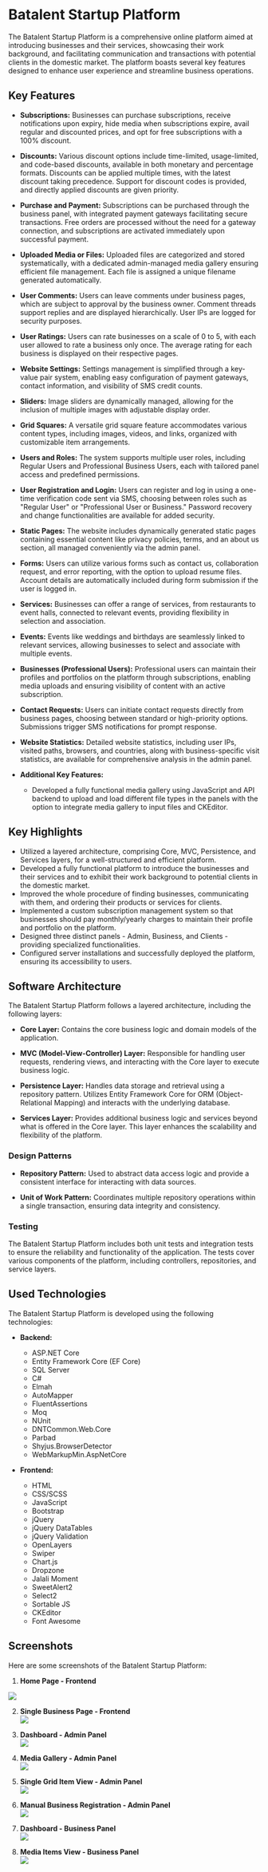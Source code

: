 # Batalent Startup Platform

The Batalent Startup Platform is a comprehensive online platform aimed at introducing businesses and their services, showcasing their work background, and facilitating communication and transactions with potential clients in the domestic market. The platform boasts several key features designed to enhance user experience and streamline business operations.

## Key Features

- **Subscriptions:** Businesses can purchase subscriptions, receive notifications upon expiry, hide media when subscriptions expire, avail regular and discounted prices, and opt for free subscriptions with a 100% discount.

- **Discounts:** Various discount options include time-limited, usage-limited, and code-based discounts, available in both monetary and percentage formats. Discounts can be applied multiple times, with the latest discount taking precedence. Support for discount codes is provided, and directly applied discounts are given priority.

- **Purchase and Payment:** Subscriptions can be purchased through the business panel, with integrated payment gateways facilitating secure transactions. Free orders are processed without the need for a gateway connection, and subscriptions are activated immediately upon successful payment.

- **Uploaded Media or Files:** Uploaded files are categorized and stored systematically, with a dedicated admin-managed media gallery ensuring efficient file management. Each file is assigned a unique filename generated automatically.

- **User Comments:** Users can leave comments under business pages, which are subject to approval by the business owner. Comment threads support replies and are displayed hierarchically. User IPs are logged for security purposes.

- **User Ratings:** Users can rate businesses on a scale of 0 to 5, with each user allowed to rate a business only once. The average rating for each business is displayed on their respective pages.

- **Website Settings:** Settings management is simplified through a key-value pair system, enabling easy configuration of payment gateways, contact information, and visibility of SMS credit counts.

- **Sliders:** Image sliders are dynamically managed, allowing for the inclusion of multiple images with adjustable display order.

- **Grid Squares:** A versatile grid square feature accommodates various content types, including images, videos, and links, organized with customizable item arrangements.

- **Users and Roles:** The system supports multiple user roles, including Regular Users and Professional Business Users, each with tailored panel access and predefined permissions.

- **User Registration and Login:** Users can register and log in using a one-time verification code sent via SMS, choosing between roles such as "Regular User" or "Professional User or Business." Password recovery and change functionalities are available for added security.

- **Static Pages:** The website includes dynamically generated static pages containing essential content like privacy policies, terms, and an about us section, all managed conveniently via the admin panel.

- **Forms:** Users can utilize various forms such as contact us, collaboration request, and error reporting, with the option to upload resume files. Account details are automatically included during form submission if the user is logged in.

- **Services:** Businesses can offer a range of services, from restaurants to event halls, connected to relevant events, providing flexibility in selection and association.

- **Events:** Events like weddings and birthdays are seamlessly linked to relevant services, allowing businesses to select and associate with multiple events.

- **Businesses (Professional Users):** Professional users can maintain their profiles and portfolios on the platform through subscriptions, enabling media uploads and ensuring visibility of content with an active subscription.

- **Contact Requests:** Users can initiate contact requests directly from business pages, choosing between standard or high-priority options. Submissions trigger SMS notifications for prompt response.

- **Website Statistics:** Detailed website statistics, including user IPs, visited paths, browsers, and countries, along with business-specific visit statistics, are available for comprehensive analysis in the admin panel.

- **Additional Key Features:**
  - Developed a fully functional media gallery using JavaScript and API backend to upload and load different file types in the panels with the option to integrate media gallery to input files and CKEditor.


## Key Highlights

- Utilized a layered architecture, comprising Core, MVC, Persistence, and Services layers, for a well-structured and efficient platform.
- Developed a fully functional platform to introduce the businesses and their services and to exhibit their work background to potential clients in the domestic market.
- Improved the whole procedure of finding businesses, communicating with them, and ordering their products or services for clients.
- Implemented a custom subscription management system so that businesses should pay monthly/yearly charges to maintain their profile and portfolio on the platform.
- Designed three distinct panels - Admin, Business, and Clients - providing specialized functionalities.
- Configured server installations and successfully deployed the platform, ensuring its accessibility to users.

## Software Architecture

The Batalent Startup Platform follows a layered architecture, including the following layers:

- **Core Layer:** Contains the core business logic and domain models of the application.
  
- **MVC (Model-View-Controller) Layer:** Responsible for handling user requests, rendering views, and interacting with the Core layer to execute business logic.
  
- **Persistence Layer:** Handles data storage and retrieval using a repository pattern. Utilizes Entity Framework Core for ORM (Object-Relational Mapping) and interacts with the underlying database.
  
- **Services Layer:** Provides additional business logic and services beyond what is offered in the Core layer. This layer enhances the scalability and flexibility of the platform.
  
### Design Patterns

- **Repository Pattern:** Used to abstract data access logic and provide a consistent interface for interacting with data sources.
  
- **Unit of Work Pattern:** Coordinates multiple repository operations within a single transaction, ensuring data integrity and consistency.

### Testing

The Batalent Startup Platform includes both unit tests and integration tests to ensure the reliability and functionality of the application. The tests cover various components of the platform, including controllers, repositories, and service layers.

## Used Technologies

The  Batalent Startup Platform is developed using the following technologies:

- **Backend:**
   - ASP.NET Core
   - Entity Framework Core (EF Core)
   - SQL Server
   - C#
   - Elmah
   - AutoMapper
   - FluentAssertions
   - Moq
   - NUnit
   - DNTCommon.Web.Core
   - Parbad
   - Shyjus.BrowserDetector
   - WebMarkupMin.AspNetCore
   
- **Frontend:**
   - HTML
   - CSS/SCSS
   - JavaScript
   - Bootstrap
   - jQuery
   - jQuery DataTables
   - jQuery Validation
   - OpenLayers
   - Swiper
   - Chart.js
   - Dropzone
   - Jalali Moment
   - SweetAlert2
   - Select2
   - Sortable JS
   - CKEditor
   - Font Awesome

## Screenshots

Here are some screenshots of the Batalent Startup Platform:

1. **Home Page - Frontend**<br/>
  <img src="https://github.com/Xant-IR/Portfolio/blob/main/03.WebApplications/07.BatalentStartupPlatform/screenshots/front-home.png"/>

2. **Single Business Page - Frontend**<br/>
   <img src="https://github.com/Xant-IR/Portfolio/blob/main/03.WebApplications/07.BatalentStartupPlatform/screenshots/front-businesses-single.png"/>

3. **Dashboard - Admin Panel**<br/>
   <img src="https://github.com/Xant-IR/Portfolio/blob/main/03.WebApplications/07.BatalentStartupPlatform/screenshots/admin-panel-dashboard.png"/>

4. **Media Gallery - Admin Panel**<br/>
   <img src="https://github.com/Xant-IR/Portfolio/blob/main/03.WebApplications/07.BatalentStartupPlatform/screenshots/admin-panel-mediagallery.png"/>

5. **Single Grid Item View - Admin Panel**<br/>
   <img src="https://github.com/Xant-IR/Portfolio/blob/main/03.WebApplications/07.BatalentStartupPlatform/screenshots/admin-panel-griditem.png"/>

6. **Manual Business Registration - Admin Panel**<br/>
   <img src="https://github.com/Xant-IR/Portfolio/blob/main/03.WebApplications/07.BatalentStartupPlatform/screenshots/admin-user-registration.png"/>

7. **Dashboard - Business Panel**<br/>
   <img src="https://github.com/Xant-IR/Portfolio/blob/main/03.WebApplications/07.BatalentStartupPlatform/screenshots/business-panel-dashboard.png"/>

8. **Media Items View - Business Panel**<br/>
   <img src="https://github.com/Xant-IR/Portfolio/blob/main/03.WebApplications/07.BatalentStartupPlatform/screenshots/business-panel-media.png"/>
